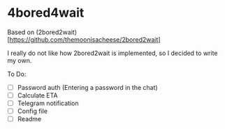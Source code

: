 # 4bored4wait

Based on (2bored2wait)[https://github.com/themoonisacheese/2bored2wait]

I really do not like how 2bored2wait is implemented, so I decided to write my own. 

To Do:
- [ ] Password auth (Entering a password in the chat)
- [ ] Calculate ETA
- [ ] Telegram notification
- [ ] Config file
- [ ] Readme